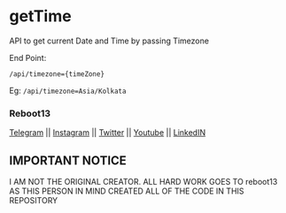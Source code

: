 # getTime
API to get current Date and Time by passing Timezone

End Point:

`/api/timezone={timeZone}`

Eg: `/api/timezone=Asia/Kolkata`


### Reboot13

[Telegram](https://telegram.me/reboot13_dev) || 
[Instagram](https://instagram.com/reboot13_dev) || 
[Twitter](https://twitter.com/reboot13_dev) || 
[Youtube](https://youtube.com/krutikraut) || 
[LinkedIN](https://linkedin.com/in/reboot13)


## IMPORTANT NOTICE
I AM NOT THE ORIGINAL CREATOR. ALL HARD WORK GOES TO reboot13 AS THIS PERSON IN MIND CREATED ALL OF THE CODE IN THIS REPOSITORY
